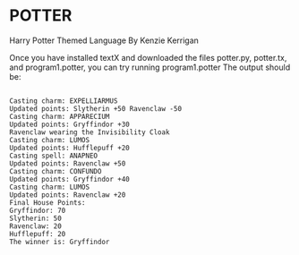 # POTTER
Harry Potter Themed Language
By Kenzie Kerrigan

Once you have installed textX and downloaded the files potter.py, potter.tx, and program1.potter, you can try running program1.potter
The output should be:

```

Casting charm: EXPELLIARMUS
Updated points: Slytherin +50 Ravenclaw -50 
Casting charm: APPARECIUM
Updated points: Gryffindor +30 
Ravenclaw wearing the Invisibility Cloak
Casting charm: LUMOS
Updated points: Hufflepuff +20 
Casting spell: ANAPNEO
Updated points: Ravenclaw +50 
Casting charm: CONFUNDO
Updated points: Gryffindor +40 
Casting charm: LUMOS
Updated points: Ravenclaw +20 
Final House Points:
Gryffindor: 70
Slytherin: 50
Ravenclaw: 20
Hufflepuff: 20
The winner is: Gryffindor

```